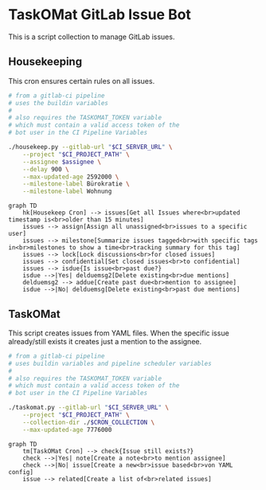 # TaskOMat GitLab Issue Bot

This is a script collection to manage GitLab issues.

## Housekeeping

This cron ensures certain rules on all issues.

```sh
# from a gitlab-ci pipeline
# uses the buildin variables
#
# also requires the TASKOMAT_TOKEN variable
# which must contain a valid access token of the
# bot user in the CI Pipeline Variables

./housekeep.py --gitlab-url "$CI_SERVER_URL" \
    --project "$CI_PROJECT_PATH" \
    --assignee $assignee \
    --delay 900 \
    --max-updated-age 2592000 \
    --milestone-label Bürokratie \
    --milestone-label Wohnung
```

```mermaid
graph TD
    hk[Housekeep Cron] --> issues[Get all Issues where<br>updated timestamp is<br>older than 15 minutes]
    issues --> assign[Assign all unassigned<br>issues to a specific user]
    issues --> milestone[Summarize issues tagged<br>with specific tags in<br>milestones to show a time<br>tracking summary for this tag]
    issues --> lock[Lock discussions<br>for closed issues]
    issues --> confidential[Set closed issues<br>to confidential]
    issues --> isdue{Is issue<br>past due?}
    isdue -->|Yes| delduemsg2[Delete existing<br>due mentions]
    delduemsg2 --> addue[Create past due<br>mention to assignee]
    isdue -->|No| delduemsg[Delete existing<br>past due mentions]
```

## TaskOMat

This script creates issues from YAML files. When
the specific issue already/still exists it creates
just a mention to the assignee.

```sh
# from a gitlab-ci pipeline
# uses buildin variables and pipeline scheduler variables
#
# also requires the TASKOMAT_TOKEN variable
# which must contain a valid access token of the
# bot user in the CI Pipeline Variables

./taskomat.py --gitlab-url "$CI_SERVER_URL" \
    --project "$CI_PROJECT_PATH" \
    --collection-dir ./$CRON_COLLECTION \
    --max-updated-age 7776000
```

```mermaid
graph TD
    tm[TaskOMat Cron] --> check{Issue still exists?}
    check -->|Yes| note[Create a note<br>to mention assignee]
    check -->|No| issue[Create a new<br>issue based<br>von YAML config]
    issue --> related[Create a list of<br>related issues]
```
